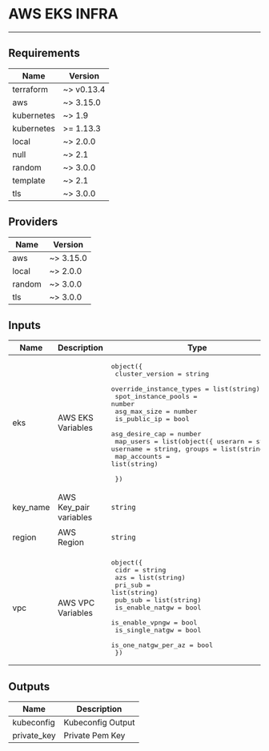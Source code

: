 # AWS EKS INFRA
---

<!-- BEGINNING OF PRE-COMMIT-TERRAFORM DOCS HOOK -->
## Requirements

| Name | Version |
|------|---------|
| terraform | ~> v0.13.4 |
| aws | ~> 3.15.0 |
| kubernetes | ~> 1.9 |
| kubernetes | >= 1.13.3 |
| local | ~> 2.0.0 |
| null | ~> 2.1 |
| random | ~> 3.0.0 |
| template | ~> 2.1 |
| tls | ~> 3.0.0 |

## Providers

| Name | Version |
|------|---------|
| aws | ~> 3.15.0 |
| local | ~> 2.0.0 |
| random | ~> 3.0.0 |
| tls | ~> 3.0.0 |

## Inputs

| Name | Description | Type | Default | Required |
|------|-------------|------|---------|:--------:|
| eks | AWS EKS Variables | <pre>object({<br>    cluster_version         = string<br>    override_instance_types = list(string)<br>    spot_instance_pools     = number<br>    asg_max_size            = number<br>    is_public_ip            = bool<br>    asg_desire_cap          = number<br>    map_users               = list(object({ userarn = string, username = string, groups = list(string) }))<br>    map_accounts            = list(string)<br><br>  })</pre> | n/a | yes |
| key\_name | AWS Key\_pair variables | `string` | n/a | yes |
| region | AWS Region | `string` | `"ap-southeast-1"` | no |
| vpc | AWS VPC Variables | <pre>object({<br>    cidr                = string<br>    azs                 = list(string)<br>    pri_sub             = list(string)<br>    pub_sub             = list(string)<br>    is_enable_natgw     = bool<br>    is_enable_vpngw     = bool<br>    is_single_natgw     = bool<br>    is_one_natgw_per_az = bool<br>  })</pre> | n/a | yes |

## Outputs

| Name | Description |
|------|-------------|
| kubeconfig | Kubeconfig Output |
| private\_key | Private Pem Key |

<!-- END OF PRE-COMMIT-TERRAFORM DOCS HOOK -->
